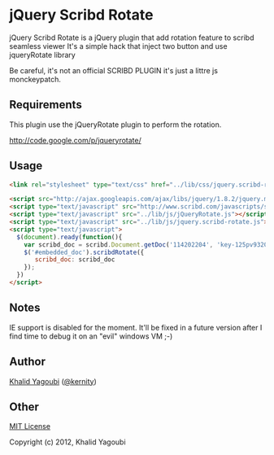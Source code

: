 # jQuery Scribd Rotate

jQuery Scribd Rotate is a jQuery plugin that add rotation feature to scribd seamless viewer
It's a simple hack that inject two button and use jqueryRotate library

Be careful, it's not an official SCRIBD PLUGIN it's just a littre js monckeypatch.

## Requirements

This plugin use the jQueryRotate plugin to perform the rotation.

http://code.google.com/p/jqueryrotate/

## Usage

```html
<link rel="stylesheet" type="text/css" href="../lib/css/jquery.scribd-rotate.css">

<script src="http://ajax.googleapis.com/ajax/libs/jquery/1.8.2/jquery.min.js"></script>
<script type="text/javascript" src="http://www.scribd.com/javascripts/scribd_api.js"></script>
<script type="text/javascript" src="../lib/js/jQueryRotate.js"></script>
<script type="text/javascript" src="../lib/js/jquery.scribd-rotate.js"></script>
<script type="text/javascript">
  $(document).ready(function(){
    var scribd_doc = scribd.Document.getDoc('114202204', 'key-125pv9320u4k8rlpgg6f');
    $('#embedded_doc').scribdRotate({
       scribd_doc: scribd_doc
    });
  })
</script>
```

## Notes

IE support is disabled for the moment. 
It'll be fixed in a future version after I find time to debug it on an "evil" windows VM ;-)

## Author

[Khalid Yagoubi](http://www.khalidyagoubi.be) ([@kernity](http://twitter.com/kernity))

## Other

[MIT License](http://www.opensource.org/licenses/mit-license.php)

Copyright (c) 2012, Khalid Yagoubi